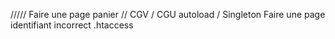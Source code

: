 ///// Faire une page panier 
// CGV / CGU
autoload / Singleton
Faire une page identifiant incorrect
.htaccess
